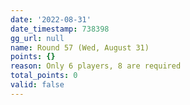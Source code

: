 ```yaml
---
date: '2022-08-31'
date_timestamp: 738398
gg_url: null
name: Round 57 (Wed, August 31)
points: {}
reason: Only 6 players, 8 are required
total_points: 0
valid: false
---
```


